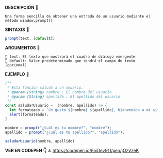 **DESCRIPCIÓN** 📍
```text
Una forma sencilla de obtener una entrada de un usuario mediante el método window.prompt()
```
**SINTAXIS** 📍
```js
prompt(text, [default])
```
**ARGUMENTOS** 📍
```text
🔸 text: El texto que mostrará el cuadro de diálogo emergente
🔸 default: Valor predeterminado que tendrá el campo de texto (opcional)
```
**EJEMPLO** 📍
```js
/**
 * Esta función saluda a un usuario.
 * @param {String} nombre : El nombre del usuario
 * @param {String} apellido : El apellido del usuario
 */
const saludarUsuario =  (nombre, apellido) => {
  let formateado = `Un gusto ${nombre} ${apellido}, bienvenido a mi sitio web` 
  alert(formateado);
}

nombre = prompt("¿Cuál es tu nombre?", "nombre");
apellido = prompt("¿Cuál es tu apellido?", "apellido");

saludarUsuario(nombre, apellido)
```
**VER EN CODEPEN 👇**
⚓ https://codepen.io/EniDev911/pen/jOzVzeK
